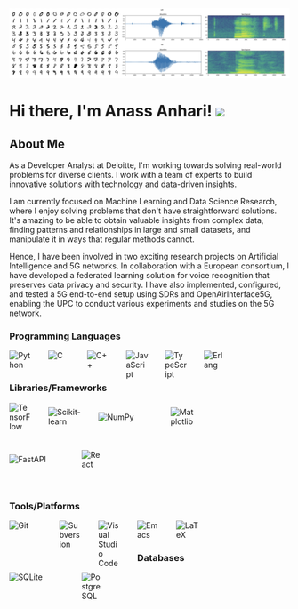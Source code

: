 <img src="https://github.com/Anass-23/Self/blob/master/img/Banner.png">

# Hi there, I'm Anass Anhari! <img src="https://raw.githubusercontent.com/MartinHeinz/MartinHeinz/master/wave.gif" width="30px">

## About Me
As a Developer Analyst at Deloitte, I'm working towards solving real-world problems for diverse clients. I work with a team of experts to build innovative solutions with technology and data-driven insights. 

I am currently focused on Machine Learning and Data Science Research, where I enjoy solving problems that don't have straightforward solutions. It's amazing to be able to obtain valuable insights from complex data, finding patterns and relationships in large and small datasets, and manipulate it in ways that regular methods cannot.

Hence, I have been involved in two exciting research projects on Artificial Intelligence and 5G networks. In collaboration with a European consortium, I have developed a federated learning solution for voice recognition that preserves data privacy and security. I have also implemented, configured, and tested a 5G end-to-end setup using SDRs and OpenAirInterface5G, enabling the UPC to conduct various experiments and studies on the 5G network. 

### Programming Languages
<!-- Python -->
<a href="https://www.python.org" target="_blank">
  <img src="https://upload.wikimedia.org/wikipedia/commons/c/c3/Python-logo-notext.svg" align="left" alt="Python" width="40px" style="margin-right: 30px;"/>
</a>
<!-- C -->
<a href="https://www.cprogramming.com/" target="_blank">
  <img src="https://upload.wikimedia.org/wikipedia/commons/1/18/C_Programming_Language.svg" align="left" alt="C" width="40px" style="margin-right: 30px;"/>
</a>
<!-- C++ -->
<a href="https://en.wikipedia.org/wiki/C%2B%2B" target="_blank">
  <img src="https://upload.wikimedia.org/wikipedia/commons/1/18/ISO_C%2B%2B_Logo.svg" align="left" alt="C++" width="40px" style="margin-right: 30px;"/>
</a>
<!-- JavaScript -->
<a href="https://developer.mozilla.org/en-US/docs/Web/JavaScript" target="_blank">
  <img src="https://upload.wikimedia.org/wikipedia/commons/6/6a/JavaScript-logo.png" align="left" alt="JavaScript" width="40px" style="margin-right: 30px;"/>
</a>
<!-- TypeScript -->
<a href="https://www.typescriptlang.org/" target="_blank">
  <img src="https://upload.wikimedia.org/wikipedia/commons/4/4c/Typescript_logo_2020.svg" align="left" alt="TypeScript" width="40px" style="margin-right: 30px;"/>
</a>
<!-- Erlang -->    
<a href="https://www.erlang.org" target="_blank">
  <img src="https://upload.wikimedia.org/wikipedia/commons/0/04/Erlang_logo.svg" align="left" alt="Erlang" width="40px" style="margin-right: 30px;"/>
</a>

<br />
<br />

### Libraries/Frameworks
<div style="display: flex; align-items: center;">
  <!-- TensorFlow -->
  <a href="https://www.tensorflow.org/" target="_blank">
    <img src="https://upload.wikimedia.org/wikipedia/commons/2/2d/Tensorflow_logo.svg" align="left" alt="TensorFlow" width="40px" style="margin-right: 30px;"/>
  </a>
  <!-- Scikit-learn -->
  <a href="https://scikit-learn.org/" target="_blank">
    <img src="https://upload.wikimedia.org/wikipedia/commons/0/05/Scikit_learn_logo_small.svg" align="left" alt="Scikit-learn" width="60px" style="margin-right: 30px;"/>
  </a>
  <!-- NumPy -->
  <a href="https://www.numpy.org/" target="_blank">
    <img src="https://upload.wikimedia.org/wikipedia/commons/3/31/NumPy_logo_2020.svg" align="left" alt="NumPy" width="100px" style="margin-right: 30px;"/>
  </a>
    <!-- Matplotlib -->
  <a href="https://matplotlib.org" target="_blank">
    <img src="https://upload.wikimedia.org/wikipedia/commons/8/84/Matplotlib_icon.svg" align="left" alt="Matplotlib" width="44px" style="margin-right: 30px;"/>
  </a>
</div>

<br />
<br />

<div style="display: flex; align-items: center;">
  <!-- FastAPI -->
  <a href="https://fastapi.tiangolo.com" target="_blank">
    <img src="https://fastapi.tiangolo.com/img/logo-margin/logo-teal.png" align="left" alt="FastAPI" width="100px" style="margin-right: 30px;"/>
  </a>
  <!-- React -->
  <a href="https://react.dev" target="_blank">
    <img src="https://upload.wikimedia.org/wikipedia/commons/thumb/a/a7/React-icon.svg/1024px-React-icon.svg.png" align="left" alt="React" width="40px" style="margin-right: 30px;"/>
  </a>
</div>

<br />
<br />

### Tools/Platforms
<!-- Git -->
<a href="https://git-scm.com/" target="_blank">
  <img src="https://upload.wikimedia.org/wikipedia/commons/6/62/Git-logo-orange.svg" align="left" alt="Git" width="60px" style="margin-right: 30px;"/>
</a>
<!-- Subversion -->
<a href="https://subversion.apache.org" target="_blank">
  <img src="https://upload.wikimedia.org/wikipedia/commons/2/22/Apache_Subversion_logo.svg" align="left" alt="Subversion" width="40px" style="margin-right: 30px;"/>
</a>
<!-- Visual Studio Code -->
<a href="https://code.visualstudio.com" target="_blank">
  <img src="https://upload.wikimedia.org/wikipedia/commons/9/9a/Visual_Studio_Code_1.35_icon.svg" align="left" alt="Visual Studio Code" width="40px" style="margin-right: 30px;"/>
</a>
<!-- Emacs -->
<a href="https://www.gnu.org/software/emacs/" target="_blank">
  <img src="https://upload.wikimedia.org/wikipedia/commons/0/08/EmacsIcon.svg" align="left" alt="Emacs" width="40px" style="margin-right: 30px;"/>
</a>
<!-- LaTeX -->
<a href="https://www.latex-project.org" target="_blank">
  <img src="https://www.latex-project.org/about/logos/latex-project-logo_288x288.svg" align="left" alt="LaTeX" width="40px" style="margin-right: 30px;"/>
</a>
<br />
<br />

### Databases
<!-- SQLite -->
<a href="https://www.sqlite.org/" target="_blank">
  <img src="https://upload.wikimedia.org/wikipedia/commons/thumb/3/38/SQLite370.svg/2560px-SQLite370.svg.png" align="left" alt="SQLite" width="100px" style="margin-right: 30px;"/>
</a>
<!-- PostgreSQL -->
<a href="https://www.postgresql.org/" target="_blank">
  <img src="https://upload.wikimedia.org/wikipedia/commons/thumb/2/29/Postgresql_elephant.svg/993px-Postgresql_elephant.svg.png" align="left" alt="PostgreSQL" width="40px" style="margin-right: 30px;"/>
</a>

